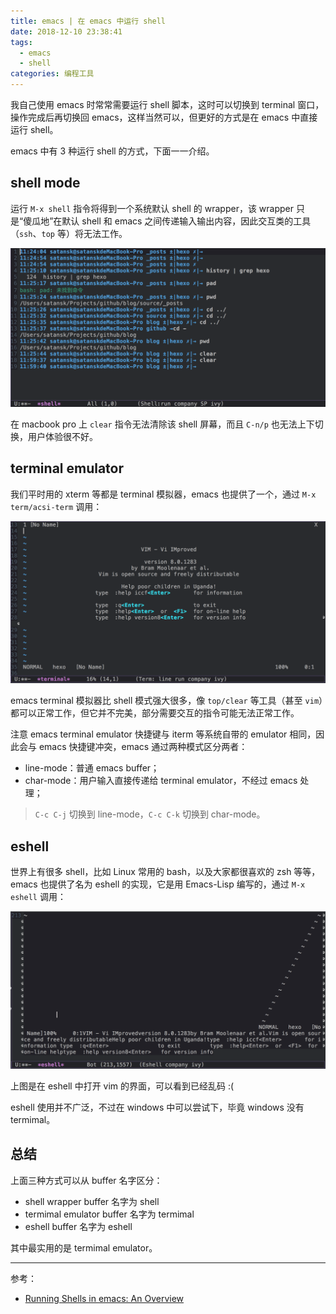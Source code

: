 ```yaml
---
title: emacs | 在 emacs 中运行 shell
date: 2018-12-10 23:38:41
tags:
  - emacs
  - shell
categories: 编程工具
---
```


我自己使用 emacs 时常常需要运行 shell 脚本，这时可以切换到 terminal 窗口，操作完成后再切换回 emacs，这样当然可以，但更好的方式是在 emacs 中直接运行 shell。

emacs 中有 3 种运行 shell 的方式，下面一一介绍。

<!-- more -->

## shell mode

运行 `M-x shell` 指令将得到一个系统默认 shell 的 wrapper，该 wrapper 只是“傻瓜地”在默认 shell 和 emacs 之间传递输入输出内容，因此交互类的工具（`ssh`、`top` 等）将无法工作。

<img src="/images/emacs/shell/shell-mode.png" alt="shell mode" />

在 macbook pro 上 `clear` 指令无法清除该 shell 屏幕，而且 `C-n/p` 也无法上下切换，用户体验很不好。

## terminal emulator

我们平时用的 xterm 等都是 terminal 模拟器，emacs 也提供了一个，通过 `M-x term/acsi-term` 调用：

<img src="/images/emacs/shell/terminal-emulator.png" alt="termimal" />

emacs terminal 模拟器比 shell 模式强大很多，像 `top/clear` 等工具（甚至 `vim`）都可以正常工作，但它并不完美，部分需要交互的指令可能无法正常工作。

注意 emacs terminal emulator 快捷键与 iterm 等系统自带的 emulator 相同，因此会与 emacs 快捷键冲突，emacs 通过两种模式区分两者：

* line-mode：普通 emacs buffer；
* char-mode：用户输入直接传递给 terminal emulator，不经过 emacs 处理；

>`C-c C-j` 切换到 line-mode，`C-c C-k` 切换到 char-mode。

## eshell

世界上有很多 shell，比如 Linux 常用的 bash，以及大家都很喜欢的 zsh 等等，emacs 也提供了名为 eshell 的实现，它是用 Emacs-Lisp 编写的，通过 `M-x eshell` 调用：

<img src="/images/emacs/shell/eshell.png" alt="eshell" />

上图是在 eshell 中打开 vim 的界面，可以看到已经乱码 :(

eshell 使用并不广泛，不过在 windows 中可以尝试下，毕竟 windows 没有 termimal。

## 总结

上面三种方式可以从 buffer 名字区分：

* shell wrapper buffer 名字为 shell
* termimal emulator buffer 名字为 termimal
* eshell buffer 名字为 eshell

其中最实用的是 termimal emulator。

---

参考：

* [Running Shells in emacs: An Overview](https://www.masteringemacs.org/article/running-shells-in-emacs-overview)

